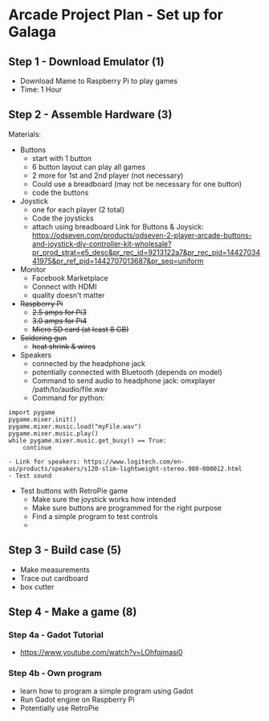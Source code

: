 # Arcade Project Plan - Set up for Galaga

## Step 1 - Download Emulator (1)
- Download Mame to Raspberry Pi to play games
- Time: 1 Hour
## Step 2 - Assemble Hardware (3)
Materials: 
- Buttons
  - start with 1 button
  - 6 button layout can play all games
  - 2 more for 1st and 2nd player (not necessary)
  - Could use a breadboard (may not be necessary for one button)
  - code the buttons
- Joystick
  - one for each player (2 total)
  - Code the joysticks
  - attach using breadboard
Link for Buttons & Joysick: https://odseven.com/products/odseven-2-player-arcade-buttons-and-joystick-diy-controller-kit-wholesale?pr_prod_strat=e5_desc&pr_rec_id=9213122a7&pr_rec_pid=1442703441975&pr_ref_pid=1442707013687&pr_seq=uniform
- Monitor
  - Facebook Marketplace
  - Connect with HDMI
  - quality doesn't matter
- ~~Raspberry Pi~~
  - ~~2.5 amps for Pi3~~
  - ~~3.0 amps for Pi4~~
  - ~~Micro SD card (at least 8 GB)~~
- ~~Soldering gun~~
  - ~~heat shrink & wires~~
- Speakers
  - connected by the headphone jack
  - potentially connected with Bluetooth (depends on model)
  - Command to send audio to headphone jack: omxplayer /path/to/audio/file.wav
  - Command for python:
```
import pygame
pygame.mixer.init()
pygame.mixer.music.load("myFile.wav")
pygame.mixer.music.play()
while pygame.mixer.music.get_busy() == True:
    continue
```
    - Link for speakers: https://www.logitech.com/en-us/products/speakers/s120-slim-lightweight-stereo.980-000012.html
    - Test sound
- Test buttons with RetroPie game
  - Make sure the joystick works how intended
  - Make sure buttons are programmed for the right purpose
  - Find a simple program to test controls
  - 
## Step 3 - Build case (5)
- Make measurements
- Trace out cardboard
- box cutter
## Step 4 - Make a game (8)
### Step 4a - Gadot Tutorial
- https://www.youtube.com/watch?v=LOhfqjmasi0
### Step 4b - Own program
- learn how to program a simple program using Gadot
- Run Gadot engine on Raspberry Pi
- Potentially use RetroPie
